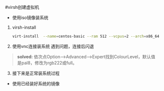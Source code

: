 #virsh创建虚拟机
- 使用iso镜像装系统
1. virsh-install 
	```bash
	virt-install  --name=centos-basic --ram 512 --vcpus=2 --arch=x86_64 --os-type=linux --disk path=/home/ubuntu/centos-basic.qcow2,device=disk,bus=virtio,format=qcow2 --accelerate --cdrom /home/ubuntu/CentOS-7-x86_64-DVD-1511.iso --graphics vnc --network bridge=br0 --force --autostart
	```

2. 使用vnc连接装系统
遇到问题，连接后闪退
>**solved:** 依次点Option-->Advanced-->Expert找到ColourLevel，默认值是pal8，修改为rgb222或full。

3. 接下来是正常装系统过程


- 使用已经装好系统的镜像